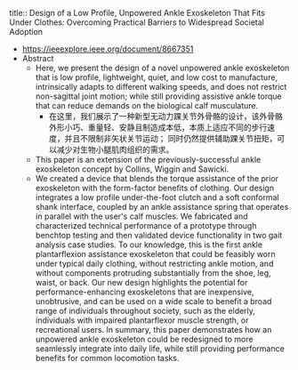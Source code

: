 title:: Design of a Low Profile, Unpowered Ankle Exoskeleton That Fits Under Clothes: Overcoming Practical Barriers to Widespread Societal Adoption

- https://ieeexplore.ieee.org/document/8667351
- Abstract
	- Here, we present the design of a novel unpowered ankle exoskeleton that is low profile, lightweight, quiet, and low cost to manufacture, intrinsically adapts to different walking speeds, and does not restrict non-sagittal joint motion; while still providing assistive ankle torque that can reduce demands on the biological calf musculature. 
	  - 在这里，我们展示了一种新型无动力踝关节外骨骼的设计，该外骨骼外形小巧、重量轻、安静且制造成本低，本质上适应不同的步行速度，并且不限制非矢状关节运动； 同时仍然提供辅助踝关节扭矩，可以减少对生物小腿肌肉组织的需求。
	- This paper is an extension of the previously-successful ankle exoskeleton concept by Collins, Wiggin and Sawicki.
	- We created a device that blends the torque assistance of the prior exoskeleton with the form-factor benefits of clothing. Our design integrates a low profile under-the-foot clutch and a soft conformal shank interface, coupled by an ankle assistance spring that operates in parallel with the user's calf muscles. We fabricated and characterized technical performance of a prototype through benchtop testing and then validated device functionality in two gait analysis case studies. To our knowledge, this is the first ankle plantarflexion assistance exoskeleton that could be feasibly worn under typical daily clothing, without restricting ankle motion, and without components protruding substantially from the shoe, leg, waist, or back. Our new design highlights the potential for performance-enhancing exoskeletons that are inexpensive, unobtrusive, and can be used on a wide scale to benefit a broad range of individuals throughout society, such as the elderly, individuals with impaired plantarflexor muscle strength, or recreational users. In summary, this paper demonstrates how an unpowered ankle exoskeleton could be redesigned to more seamlessly integrate into daily life, while still providing performance benefits for common locomotion tasks.